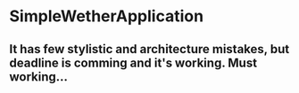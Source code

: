# SimpleWetherApplication


## It has few stylistic and architecture  mistakes, but deadline is comming and it's working. Must working...
